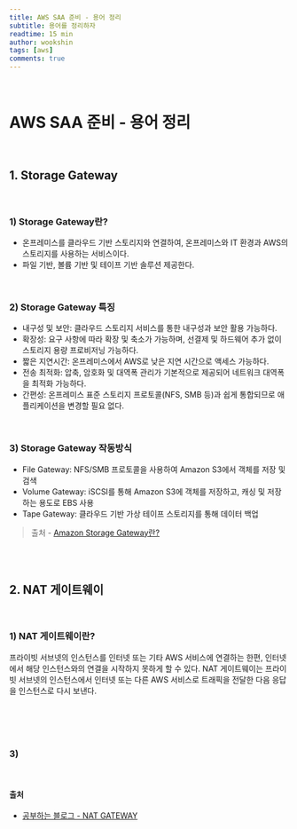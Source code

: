 ```yaml
---
title: AWS SAA 준비 - 용어 정리
subtitle: 용어를 정리하자
readtime: 15 min
author: wookshin
tags: [aws]
comments: true
---
```


<br/>

# AWS SAA 준비 - 용어 정리

<br/>

## 1. Storage Gateway

<br/>

### 1) Storage Gateway란?

- 온프레미스를 클라우드 기반 스토리지와 연결하여, 온프레미스와 IT 환경과 AWS의 스토리지를 사용하는 서비스이다.
- 파일 기반, 볼륨 기반 및 테이프 기반 솔루션 제공한다.

<br/>

### 2) Storage Gateway 특징

- 내구성 및 보안: 클라우드 스토리지 서비스를 통한 내구성과 보안 활용 가능하다.
- 확장성: 요구 사항에 따라 확장 및 축소가 가능하며, 선결제 및 하드웨어 추가 없이 스토리지 용량 프로비저닝 가능하다.
- 짧은 지연시간: 온프레미스에서 AWS로 낮은 지연 시간으로 액세스 가능하다.
- 전송 최적화: 압축, 암호화 및 대역폭 관리가 기본적으로 제공되어 네트워크 대역폭을 최적화 가능하다.
- 간편성: 온프레미스 표준 스토리지 프로토콜(NFS, SMB 등)과 쉽게 통합되므로 애플리케이션을 변경할 필요 없다.

<br/>

### 3) Storage Gateway 작동방식

- File Gateway: NFS/SMB 프로토콜을 사용하여 Amazon S3에서 객체를 저장 및 검색
- Volume Gateway: iSCSI를 통해 Amazon S3에 객체를 저장하고, 캐싱 및 저장하는 용도로 EBS 사용
- Tape Gateway: 클라우드 기반 가상 테이프 스토리지를 통해 데이터 백업

> 출처 - [Amazon Storage Gateway란?](https://tech.cloud.nongshim.co.kr/2021/03/19/%EC%86%8C%EA%B0%9C-amazon-storage-gateway%EB%9E%80/)

<br/><br/>

## 2. NAT 게이트웨이

<br/>

### 1) NAT 게이트웨이란?

프라이빗 서브넷의 인스턴스를 인터넷 또는 기타 AWS 서비스에 연결하는 한편, 인터넷에서 해당 인스턴스와의 연결을 시작하지 못하게 할 수 있다.
NAT 게이트웨이는 프라이빗 서브넷의 인스턴스에서 인터넷 또는 다른 AWS 서비스로 트래픽을 전달한 다음 응답을 인스턴스로 다시 보낸다.

<br/>

###

<br/>

### 3) 

<br/>

#### 출처 

- [공부하는 블로그 - NAT GATEWAY](https://hyeyeon13.tistory.com/20)

<br/><br/>

##

<br/><br/>


<br/><br/><br/><br/><br/>

